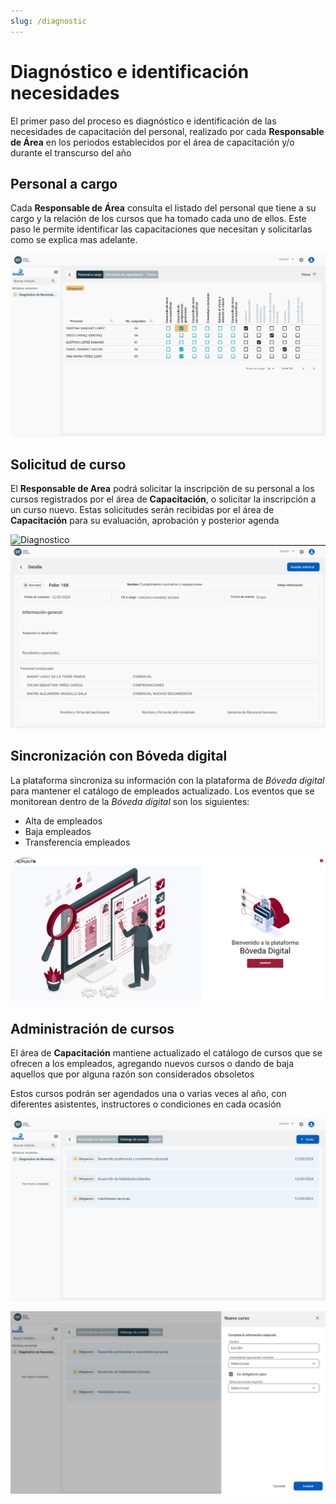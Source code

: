```yaml
---
slug: /diagnostic
---
```


# Diagnóstico e identificación necesidades

El primer paso del proceso es diagnóstico e identificación de las necesidades de capacitación del personal, realizado por cada **Responsable de Área** en los periodos establecidos por el área de capacitación y/o durante el transcurso del año

## Personal a cargo

Cada **Responsable de Área** consulta el listado del personal que tiene a su cargo y la relación de los cursos que ha tomado cada uno de ellos. Este paso le permite identificar las capacitaciones que necesitan y solicitarlas como se explica mas adelante.

![Diagnostico](../../static/img/Diagnostico.png)

## Solicitud de curso

El **Responsable de Area** podrá solicitar la inscripción de su personal a los cursos registrados por el área de **Capacitación**, o solicitar la inscripción a un curso nuevo. Estas solicitudes serán recibidas por el área de **Capacitación** para su evaluación, aprobación y posterior agenda

![Diagnostico](../../static/img/SolicitudDeCapacitación.png)
![Detalle solicitud](../../static/img/DetalleSolicitud.png)

## Sincronización con Bóveda digital

La plataforma sincroniza su información con la plataforma de _Bóveda digital_ para mantener el catálogo de empleados actualizado. Los eventos que se monitorean dentro de la _Bóveda digital_ son los siguientes:

- Alta de empleados
- Baja empleados
- Transferencia empleados

![BovedaDigital](../../static/img/boveda-digital.png)

## Administración de cursos

El área de **Capacitación** mantiene actualizado el catálogo de cursos que se ofrecen a los empleados, agregando nuevos cursos o dando de baja aquellos que por alguna razón son considerados obsoletos

Estos cursos podrán ser agendados una o varias veces al año, con diferentes asistentes, instructores o condiciones en cada ocasión

![Agenda](../../static/img/Catalogos.png)

![Agenda](../../static/img/NuevoCurso.png)
